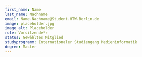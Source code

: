 ```yaml
---
first_name: Name
last_name: Nachname
email: Name.Nachname@Student.HTW-Berlin.de
image: placeholder.jpg
image_alt: Placeholder
role: Vorsitzende*r
status: Gewähltes Mitglied
studyprogramm: Internationaler Studiengang Medieninformatik
degree: Master
---
```

